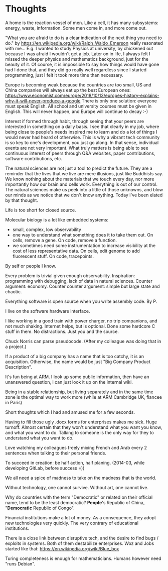 # Thoughts

A home is the reaction vessel of men. Like a cell, it has many subsystems: energy, waste, information. Some men come in, and more come out.

"What you are afraid to do is a clear indication of the next thing you need to do." by https://en.wikipedia.org/wiki/Ralph_Waldo_Emerson really resonated with me... E.g. I wanted to study Physics at university, by chickened out because I was afraid I wouldn't get a job. Later on in life, I always felt I missed the deeper physics and mathematics background, just for the beauty of it. Of course, it is impossible to say how things would have gone had I done that, and they did go really well regardless since I started programming, just I felt it took more time than necessary.

Europe is becoming weak because the countries are too small, US and China companies will always eat up the best European ones: https://www.economist.com/europe/2018/10/13/europes-history-explains-why-it-will-never-produce-a-google There is only one solution: everyone must speak English. All school and university courses must be given in English. This will never happen, and Europe will continue to decay :-)

Interest if formed through habit, through seeing that your peers are interested in something on a daily basis. I see that clearly in my job, where being close to people's needs inspired me to learn and do a lot of things I would never had heard of otherwise. This is why a vibrant tech community is so key to one's development, you just go along. In that sense, individual events are not very important. What truly matters is being able to see continuous interest of peers through Q&A websites, paper contributions, software contributions, etc.

The natural sciences are not just a tool to predict the future. They are a reminder that the lives that we live are mere illusions, just like Buddhists say. We know nothing about the materials that we touch every day, nor more importantly how our brain and cells work. Everything is out of our control. The natural sciences make us peek into a little of those unknowns, and blow our minds as we notice that we don't know anything. Today I've been elated by that thought.

Life is too short for closed source.

Molecular biology is a lot like embedded systems:

- small, complex, low observability
- one way to understand what something does it to take them out. On cells, remove a gene. On code, remove a function.
- we sometimes need some instrumentation to increase visibility at the cost of less representative data. On cells, edit genome to add fluorescent stuff. On code, tracepoints.

By self or people I know.

Every problem is trivial given enough observability. Inspiration: programming with debugging, lack of data in natural sciences. Counter argument: economy. Counter counter argument: simple but large state and chaotic.

Everything software is open source when you write assembly code. By P.

I live on the software hardware interface.

I like working in a good train with power charger, no trip companions, and not much shaking. Internet helps, but is optional. Done some hardcore C stuff in them. No distractions. Just you and the source.

Chuck Norris can parse pseudocode. (After my colleague was doing that in a project.)

If a product of a big company has a name that is too catchy, it is an acquisition. Otherwise, the name would be just "Big Company Product Description".

It's fun being at ARM. I look up some public information, then have an unanswered question, I can just look it up on the internal wiki.

Being in a stable relationship, but living separately and in the same time zone is the optimal way to work more (while at ARM Cambridge UK, fiancee in Paris)

Short thoughts which I had and amused me for a few seconds.

Having to fill those ugly .docx forms for enterprises makes me sick. Huge turnoff. Almost certain that they won't understand what you want you know, and what you want to do. Talking to someone is the only way for they to understand what you want to do.

Love watching my colleagues freely mixing French and Arab every 2 sentences when talking to their personal friends.

To succeed in creation: be half action, half planing. (2014-03, while developing GitLab, before success =))

We all need a spice of madness to take on the madness that is the world.

Without technology, one cannot survive. Without art, one cannot live.

Why do countries with the term "Democratic" or related on their official name, tend to be the least democratic? **People**'s Republic of China, "**Democratic** Republic of Congo".

Financial institutions make a lot of money. As a consequence, they adopt new technologies very quickly. The very contrary of educational institutions.

There is a close link between disruptive tech, and the desire to find bugs / exploits in systems. Both of them destabilize enterprises. Woz and Jobs started like that: https://en.wikipedia.org/wiki/Blue_box

Turing completeness is enough for mathematicians. Humans however need "runs Debian".
